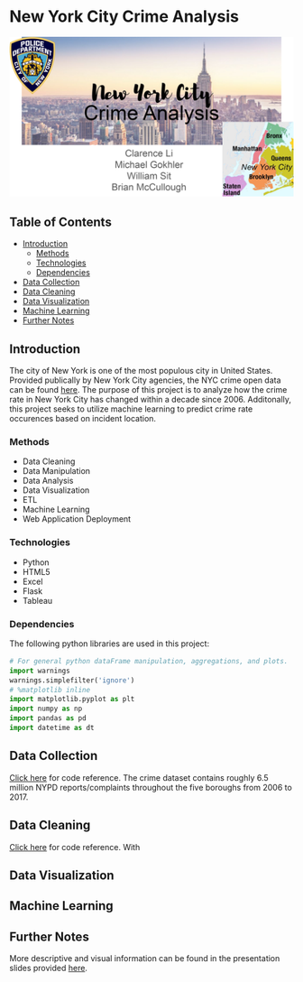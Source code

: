 # New York City Crime Analysis
![Title Image](https://raw.githubusercontent.com/kiseki1107/New-York-City-Crime-Analysis/master/Images/nyc_crime.png)
## Table of Contents
* [Introduction](#Introduction)
  * [Methods](#Methods)
  * [Technologies](#Technologies)
  * [Dependencies](#Dependencies)
* [Data Collection](#DataCollection)
* [Data Cleaning](#DataCleaning)
* [Data Visualization](#DataVisualization)
* [Machine Learning](#MachineLearning)
* [Further Notes](#PresentationSlides)

<a name="Introduction"></a>
## Introduction
The city of New York is one of the most populous city in United States. Provided publically by New York City agencies, the NYC crime open data can be found [here](https://data.cityofnewyork.us/Public-Safety/NYPD-Complaint-Data-Historic/qgea-i56i). The purpose of this project is to analyze how the crime rate in New York City has changed within a decade since 2006. Additonally, this project seeks to utilize machine learning to predict crime rate occurences based on incident location.

<a name="Methods"></a>
### Methods
* Data Cleaning
* Data Manipulation
* Data Analysis
* Data Visualization
* ETL
* Machine Learning
* Web Application Deployment

<a name="Technologies"></a>
### Technologies
* Python
* HTML5
* Excel
* Flask
* Tableau

<a name="Dependencies"></a>
### Dependencies 
The following python libraries are used in this project:
```python
# For general python dataFrame manipulation, aggregations, and plots.
import warnings
warnings.simplefilter('ignore')
# %matplotlib inline
import matplotlib.pyplot as plt
import numpy as np
import pandas as pd
import datetime as dt
```

<a name="DataCollection"></a>
## Data Collection
[Click here](https://github.com/kiseki1107/New-York-City-Crime-Analysis/blob/master/nycrime_pre-ML/nycrime_5mil.ipynb) for code reference.
The crime dataset contains roughly 6.5 million NYPD reports/complaints throughout the five boroughs from 2006 to 2017.

<a name="DataCleaning"></a>
## Data Cleaning
[Click here](https://github.com/kiseki1107/New-York-City-Crime-Analysis/blob/master/nycrime_pre-ML/nycrime_5mil.ipynb) for code reference.
With 

<a name="DataVisualization"></a>
## Data Visualization

<a name="MachineLearning"></a>
## Machine Learning

<a name="PresentationSlides"></a>
## Further Notes
More descriptive and visual information can be found in the presentation slides provided [here](https://github.com/kiseki1107/New-York-City-Crime-Analysis/blob/master/CrimeProject.pdf).
